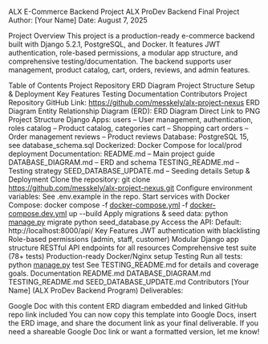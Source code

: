 ALX E-Commerce Backend Project
ALX ProDev Backend Final Project
Author: [Your Name]
Date: August 7, 2025

Project Overview
This project is a production-ready e-commerce backend built with Django 5.2.1, PostgreSQL, and Docker. It features JWT authentication, role-based permissions, a modular app structure, and comprehensive testing/documentation. The backend supports user management, product catalog, cart, orders, reviews, and admin features.

Table of Contents
Project Repository
ERD Diagram
Project Structure
Setup & Deployment
Key Features
Testing
Documentation
Contributors
Project Repository
GitHub Link:
https://github.com/messkely/alx-project-nexus
ERD Diagram
Entity Relationship Diagram (ERD):
ERD Diagram
Direct Link to PNG
Project Structure
Django Apps:
users – User management, authentication, roles
catalog – Product catalog, categories
cart – Shopping cart
orders – Order management
reviews – Product reviews
Database: PostgreSQL 15, see database_schema.sql
Dockerized: Docker Compose for local/prod deployment
Documentation:
README.md – Main project guide
DATABASE_DIAGRAM.md – ERD and schema
TESTING_README.md – Testing strategy
SEED_DATABASE_UPDATE.md – Seeding details
Setup & Deployment
Clone the repository:
git clone https://github.com/messkely/alx-project-nexus.git
Configure environment variables:
See .env.example in the repo.
Start services with Docker Compose:
docker compose -f [docker-compose.yml](http://_vscodecontentref_/10) -f [docker-compose.dev.yml](http://_vscodecontentref_/11) up --build
Apply migrations & seed data:
python [manage.py](http://_vscodecontentref_/12) migrate
python seed_database.py
Access the API:
Default: http://localhost:8000/api/
Key Features
JWT authentication with blacklisting
Role-based permissions (admin, staff, customer)
Modular Django app structure
RESTful API endpoints for all resources
Comprehensive test suite (78+ tests)
Production-ready Docker/Nginx setup
Testing
Run all tests:
python [manage.py](http://_vscodecontentref_/13) test
See TESTING_README.md for details and coverage goals.
Documentation
README.md
DATABASE_DIAGRAM.md
TESTING_README.md
SEED_DATABASE_UPDATE.md
Contributors
[Your Name] (ALX ProDev Backend Program)
Deliverables:

Google Doc with this content
ERD diagram embedded and linked
GitHub repo link included
You can now copy this template into Google Docs, insert the ERD image, and share the document link as your final deliverable. If you need a shareable Google Doc link or want a formatted version, let me know!

